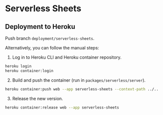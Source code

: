 # Serverless Sheets

## Deployment to Heroku

Push branch `deployment/serverless-sheets`.

Alternatively, you can follow the manual steps:

1. Log in to Heroku CLI and Heroku container repository.

```bash
heroku login
heroku container:login
```

2. Build and push the container (run in `packages/serverless/server`).

```bash
heroku container:push web --app serverless-sheets --context-path ../..
```

3. Release the new version.

```bash
heroku container:release web --app serverless-sheets
```
